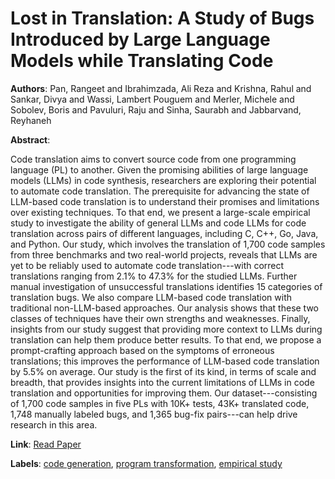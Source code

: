 # Lost in Translation: A Study of Bugs Introduced by Large Language Models while Translating Code

**Authors**: Pan, Rangeet and Ibrahimzada, Ali Reza and Krishna, Rahul and Sankar, Divya and Wassi, Lambert Pouguem and Merler, Michele and Sobolev, Boris and Pavuluri, Raju and Sinha, Saurabh and Jabbarvand, Reyhaneh

**Abstract**:

Code translation aims to convert source code from one programming language (PL) to another. Given the promising abilities of large language models (LLMs) in code synthesis, researchers are exploring their potential to automate code translation. The prerequisite for advancing the state of LLM-based code translation is to understand their promises and limitations over existing techniques. To that end, we present a large-scale empirical study to investigate the ability of general LLMs and code LLMs for code translation across pairs of different languages, including C, C++, Go, Java, and Python. Our study, which involves the translation of 1,700 code samples from three benchmarks and two real-world projects, reveals that LLMs are yet to be reliably used to automate code translation---with correct translations ranging from 2.1\% to 47.3\% for the studied LLMs. Further manual investigation of unsuccessful translations identifies 15 categories of translation bugs. We also compare LLM-based code translation with traditional non-LLM-based approaches. Our analysis shows that these two classes of techniques have their own strengths and weaknesses. Finally, insights from our study suggest that providing more context to LLMs during translation can help them produce better results. To that end, we propose a prompt-crafting approach based on the symptoms of erroneous translations; this improves the performance of LLM-based code translation by 5.5\% on average. Our study is the first of its kind, in terms of scale and breadth, that provides insights into the current limitations of LLMs in code translation and opportunities for improving them. Our dataset---consisting of 1,700 code samples in five PLs with 10K+ tests, 43K+ translated code, 1,748 manually labeled bugs, and 1,365 bug-fix pairs---can help drive research in this area.

**Link**: [Read Paper](https://doi.org/10.1145/3597503.3639226)

**Labels**: [code generation](../../labels/code_generation.md), [program transformation](../../labels/program_transformation.md), [empirical study](../../labels/empirical_study.md)
